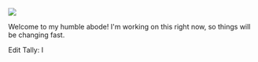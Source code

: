 <img src="./readme/banner.svg">

Welcome to my humble abode! I'm working on this right now, so things will be changing fast.

Edit Tally: I
